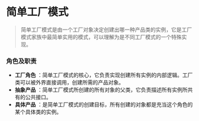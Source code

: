 # 简单工厂模式
> 简单工厂模式是由一个工厂对象决定创建出哪一种产品类的实例，它是工厂模式家族中最简单实用的模式，可以理解为是不同工厂模式的一个特殊实现。 

### 角色及职责
- **工厂角色** ：简单工厂模式的核心，它负责实现创建所有实例的内部逻辑。工厂类可以被外界直接调用，创建所需的产品对象。
- **抽象产品** ：简单工厂模式所创建的所有对象的父类，它负责描述所有实例所共有的公共接口。
- **具体产品** ：是简单工厂模式的创建目标，所有创建的对象都是充当这个角色的某个具体类的实例。
